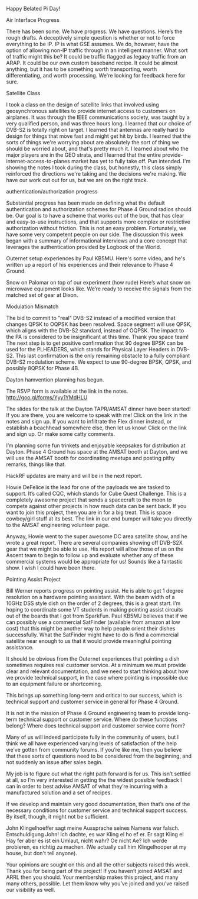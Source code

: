 Happy Belated Pi Day!

Air Interface Progress

There has been some. We have progress. We have questions. Here’s the rough drafts. A deceptively simple question is whether or not to force everything to be IP. IP is what GSE assumes. We do, however, have the option of allowing non-IP traffic through in an intelligent manner. What sort of traffic might this be? It could be traffic flagged as legacy traffic from an ARAP. It could be our own custom baseband recipe. It could be almost anything, but it has to be something worth transporting, worth differentiating, and worth processing. We're looking for feedback here for sure. 


Satellite Class

I took a class on the design of satellite links that involved using geosynchronous satellites to provide internet access to customers on airplanes. It was through the IEEE communications society, was taught by a very qualified person, and was three hours long. I learned that our choice of DVB-S2 is totally right on target. I learned that antennas are really hard to design for things that move fast and might get hit by birds. I learned that the sorts of things we're worrying about are absolutely the sort of thing we should be worried about, and that's pretty much it. I learned about who the major players are in the GEO strata, and I learned that the entire provide-internet-access-to-planes market has yet to fully take off. Pun intended. I'm showing the notes I took during the class, but honestly, this class simply reinforced the directions we're taking and the decisions we're making. We have our work cut out for us, but we are on the right track. 


authentication/authorization progress

Substantial progress has been made on defining what the default authentication and authorization schemes for Phase 4 Ground radios should be. Our goal is to have a scheme that works out of the box, that has clear and easy-to-use instructions, and that supports more complex or restrictive authorization without friction. This is not an easy problem. Fortunately, we have some very competent people on our side. The discussion this week began with a summary of informational interviews and a core concept that leverages the authentication provided by Logbook of the World. 


Outernet setup experiences by Paul KB5MU. Here's some video, and he's written up a report of his experiences and their relevance to Phase 4 Ground.

Snow on Palomar on top of our experiment (how rude) Here’s what snow on microwave equipment looks like. We’re ready to receive the signals from the matched set of gear at Dixon. 


Modulation Mismatch

The bid to commit to "real" DVB-S2 instead of a modified version that changes QPSK to OQPSK has been resolved. Space segment will use QPSK, which aligns with the DVB-S2 standard, instead of OQPSK. The impact to the PA is considered to be insignificant at this time. Thank you space team! The next step is to get positive confirmation that 90 degree BPSK can be used for the PLHEADERS, which stands for Physical Layer Headers in DVB-S2. This last confirmation is the only remaining obstacle to a fully compliant DVB-S2 modulation scheme. We expect to use 90-degree BPSK, QPSK, and possibly 8QPSK for Phase 4B. 


Dayton hamvention planning has begun. 

The RSVP form is available at the link in the notes.
http://goo.gl/forms/Yyy1YMdHLU

The slides for the talk at the Dayton TAPR/AMSAT dinner have been started! If you are there, you are welcome to speak with me! Click on the link in the notes and sign up. If you want to infiltrate the Flex dinner instead, or establish a beachhead somewhere else, then let us know! Click on the link and sign up. Or make some catty comments. 

I’m planning some fun trinkets and enjoyable keepsakes for distribution at Dayton. Phase 4 Ground has space at the AMSAT booth at Dayton, and we will use the AMSAT booth for coordinating meetups and posting pithy remarks, things like that. 


HackRF updates are many and will be in the next report. 


Howie DeFelice is the lead for one of the payloads we are tasked to support. It’s called CQC, which stands for Cube Quest Challenge. This is a completely awesome project that sends a spacecraft to the moon to compete against other projects in how much data can be sent back. If you want to join this project, then you are in for a big treat. This is space cowboy/girl stuff at its best. The link in our end bumper will take you directly to the AMSAT engineering volunteer page.  

Anyway, Howie went to the super awesome DC area satellite show, and he wrote a great report. There are several companies showing off DVB-S2X gear that we might be able to use. His report will allow those of us on the Ascent team to begin to follow up and evaluate whether any of these commercial systems would be appropriate for us! Sounds like a fantastic show. I wish I could have been there. 


Pointing Assist Project

Bill Werner reports progress on pointing assist. He is able to get 1 degree resolution on a hardware pointing assistant. With the beam width of a 10GHz DSS style dish on the order of 2 degrees, this is a great start. I’m hoping to coordinate some VT students in making pointing assist circuits out of the boards that I got from SparkFun. Paul KB5MU believes that if we can possibly use a commercial SatFinder (available from amazon at low cost) that this might be another way to help people orient their dishes successfully. What the SatFinder might have to do is find a commercial satellite near enough to us that it would provide meaningful pointing assistance.

It should be obvious from the Outernet experiences that pointing a dish sometimes requires real customer service. At a minimum we must provide clear and relevant documentation, and we need to start thinking about how we provide technical support, in the case where pointing is impossible due to an equipment failure or shortcoming. 

This brings up something long-term and critical to our success, which is technical support and customer service in general for Phase 4 Ground.

It is not in the mission of Phase 4 Ground engineering team to provide long-term technical support or customer service. Where do these functions belong? Where does technical support and customer service come from? 

Many of us will indeed participate fully in the community of users, but I think we all have experienced varying levels of satisfaction of the help we’ve gotten from community forums. If you’re like me, then you believe that these sorts of questions need to be considered from the beginning, and not suddenly an issue after sales begin. 

My job is to figure out what the right path forward is for us. This isn’t settled at all, so I’m very interested in getting the the widest possible feedback I can in order to best advise AMSAT of what they’re incurring with a manufactured solution and a set of recipes. 

If we develop and maintain very good documentation, then that’s one of the necessary conditions for customer service and technical support success. By itself, though, it might not be sufficient. 

John Klingelhoeffer sagt meine Aussprache seines Namens war falsch. Entschuldigung John! Ich dachte, es war Kling el ho ef er. Er sagt Kling el Hay fer aber es ist ein Umlaut, nicht wahr? Oe nicht Ae? Ich werde probieren, es richtig zu machen. (We actually call him Klingelhooper at my house, but don't tell anyone).

Your opinions are sought on this and all the other subjects raised this week. Thank you for being part of the project! If you haven’t joined AMSAT and ARRL then you should. Your membership makes this project, and many many others, possible. Let them know why you’ve joined and you’ve raised our visibility as well. 



